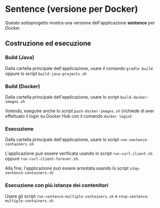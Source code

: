 # Sentence (versione per Docker)

Questo sottoprogetto mostra una versione dell'applicazione **sentence** per *Docker*. 

## Costruzione ed esecuzione 

### Build (Java) 

Dalla cartella principale dell'applicazione, usare il comando `gradle build` oppure lo script `build-java-projects.sh`

### Build (Docker) 

Dalla cartella principale dell'applicazione, usare lo script `build-docker-images.sh`

Volendo, eseguire anche lo script `push-docker-images.sh` (richiede di aver effettuato il login su Docker Hub con il comando `docker login`)

### Esecuzione 

Dalla cartella principale dell'applicazione, usare lo script `run-sentence-containers.sh`

L'applicazione può essere verificata usando lo script `run-curl-client.sh` oppure `run-curl-client-forever.sh`. 

Alla fine, l'applicazione può essere arrestata usando lo script `stop-sentence-containers.sh`  


### Esecuzione con più istanze dei contenitori  

Usare gli script `run-sentence-multiple-containers.sh` e `stop-sentence-multiple-containers.sh`

